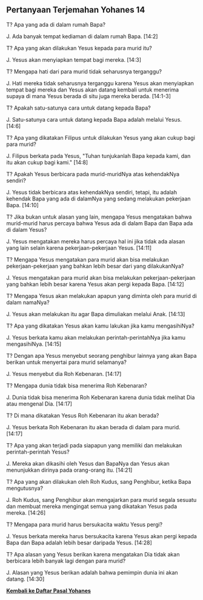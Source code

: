## Pertanyaan Terjemahan Yohanes 14 ##

T? Apa yang ada di dalam rumah Bapa?

J. Ada banyak tempat kediaman di dalam rumah Bapa. [14:2]

T? Apa yang akan dilakukan Yesus kepada para murid itu?

J. Yesus akan menyiapkan tempat bagi mereka. [14:3]

T? Mengapa hati dari para murid tidak seharusnya terganggu?

J. Hati mereka tidak seharusnya terganggu karena Yesus akan menyiapkan tempat bagi mereka dan Yesus akan datang kembali untuk menerima supaya di mana Yesus berada di situ juga mereka berada. [14:1-3]

T? Apakah satu-satunya cara untuk datang kepada Bapa?

J. Satu-satunya cara untuk datang kepada Bapa adalah melalui Yesus. [14:6]

T? Apa yang dikatakan Filipus untuk dilakukan Yesus yang akan cukup bagi para murid?

J. Filipus berkata pada Yesus, "Tuhan tunjukanlah Bapa kepada kami, dan itu akan cukup bagi kami." [14:8]

T? Apakah Yesus berbicara pada murid-muridNya atas kehendakNya sendiri?

J. Yesus tidak berbicara atas kehendakNya sendiri, tetapi, itu adalah kehendak Bapa yang ada di dalamNya yang sedang melakukan pekerjaan Bapa. [14:10]

T? Jika bukan untuk alasan yang lain, mengapa Yesus mengatakan bahwa murid-murid harus percaya bahwa Yesus ada di dalam Bapa dan Bapa ada di dalam Yesus?

J. Yesus mengatakan mereka harus percaya hal ini jika tidak ada alasan yang lain selain karena pekerjaan-pekerjaan Yesus. [14:11]

T? Mengapa Yesus mengatakan para murid akan bisa melakukan pekerjaan-pekerjaan yang bahkan lebih besar dari yang dilakukanNya?

J. Yesus mengatakan para murid akan bisa melakukan pekerjaan-pekerjaan yang bahkan lebih besar karena Yesus akan pergi kepada Bapa. [14:12]

T? Mengapa Yesus akan melakukan apapun yang diminta oleh para murid di dalam namaNya?

J. Yesus akan melakukan itu agar Bapa dimuliakan melalui Anak. [14:13]

T? Apa yang dikatakan Yesus akan kamu lakukan jika kamu mengasihiNya?

J. Yesus berkata kamu akan melakukan perintah-perintahNya jika kamu mengasihiNya. [14:15]

T? Dengan apa Yesus menyebut seorang penghibur lainnya yang akan Bapa berikan untuk menyertai para murid selamanya?

J. Yesus menyebut dia Roh Kebenaran. [14:17]

T? Mengapa dunia tidak bisa menerima Roh Kebenaran?

J. Dunia tidak bisa menerima Roh Kebenaran karena dunia tidak melihat Dia atau mengenal Dia. [14:17]

T? Di mana dikatakan Yesus Roh Kebenaran itu akan berada?

J. Yesus berkata Roh Kebenaran itu akan berada di dalam para murid. [14:17]

T? Apa yang akan terjadi pada siapapun yang memiliki dan melakukan perintah-perintah Yesus?

J. Mereka akan dikasihi oleh Yesus dan BapaNya dan Yesus akan menunjukkan dirinya pada orang-orang itu. [14:21]

T? Apa yang akan dilakukan oleh Roh Kudus, sang Penghibur, ketika Bapa mengutusnya?

J. Roh Kudus, sang Penghibur akan mengajarkan para murid segala sesuatu dan membuat mereka mengingat semua yang dikatakan Yesus pada mereka. [14:26]

T? Mengapa para murid harus bersukacita waktu Yesus pergi?

J. Yesus berkata mereka harus bersukacita karena Yesus akan pergi kepada Bapa dan Bapa adalah lebih besar daripada Yesus. [14:28]

T? Apa alasan yang Yesus berikan karena mengatakan Dia tidak akan berbicara lebih banyak lagi dengan para murid?

J. Alasan yang Yesus berikan adalah bahwa pemimpin dunia ini akan datang. [14:30]

__[Kembali ke Daftar Pasal Yohanes](./)__

